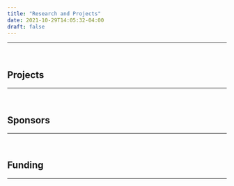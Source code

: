 ```yaml
---
title: "Research and Projects"
date: 2021-10-29T14:05:32-04:00
draft: false
---
```


----------------------------------------


&nbsp;
&nbsp;
## Projects
----------------------------------------


&nbsp;
&nbsp;
## Sponsors
----------------------------------------


&nbsp;
&nbsp;
## Funding
----------------------------------------

